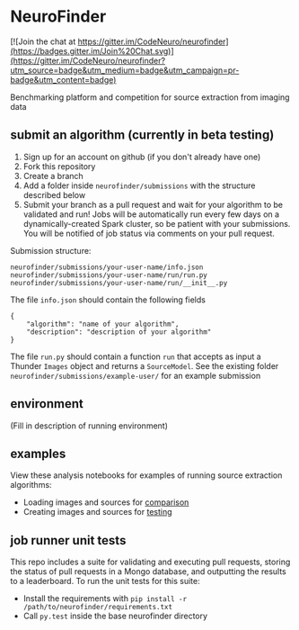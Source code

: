 # NeuroFinder

[![Join the chat at https://gitter.im/CodeNeuro/neurofinder](https://badges.gitter.im/Join%20Chat.svg)](https://gitter.im/CodeNeuro/neurofinder?utm_source=badge&utm_medium=badge&utm_campaign=pr-badge&utm_content=badge)

Benchmarking platform and competition for source extraction from imaging data

## submit an algorithm (currently in beta testing)
1. Sign up for an account on github (if you don't already have one)
2. Fork this repository
3. Create a branch
4. Add a folder inside `neurofinder/submissions` with the structure described below
5. Submit your branch as a pull request and wait for your algorithm to be validated and run! Jobs will be automatically run every few days on a dynamically-created Spark cluster, so be patient with your submissions. You will be notified of job status via comments on your pull request.

Submission structure:
```
neurofinder/submissions/your-user-name/info.json
neurofinder/submissions/your-user-name/run/run.py
neurofinder/submissions/your-user-name/run/__init__.py
```
The file `info.json` should contain the following fields
```
{
    "algorithm": "name of your algorithm",
    "description": "description of your algorithm"
}
```
The file `run.py` should contain a function `run` that accepts as input a Thunder `Images` object and returns a `SourceModel`. See the existing folder `neurofinder/submissions/example-user/` for an example submission

## environment
(Fill in description of running environment)

## examples
View these analysis notebooks for examples of running source extraction algorithms:
- Loading images and sources for [comparison](http://nbviewer.ipython.org/github/codeneuro/neurofinder/blob/master/notebooks/creating-images-and-sources.ipynb)
- Creating images and sources for [testing](http://nbviewer.ipython.org/github/codeneuro/neurofinder/blob/master/notebooks/loading-images-and-sources.ipynb)

## job runner unit tests
This repo includes a suite for validating and executing pull requests, storing the status of pull requests in a Mongo database, and outputting the results to a leaderboard. To run the unit tests for this suite:
- Install the requirements with `pip install -r /path/to/neurofinder/requirements.txt`
- Call `py.test` inside the base neurofinder directory

